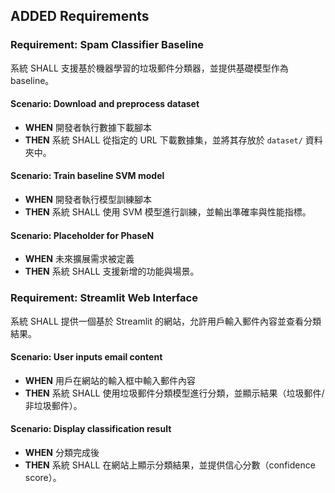 ## ADDED Requirements

### Requirement: Spam Classifier Baseline
系統 SHALL 支援基於機器學習的垃圾郵件分類器，並提供基礎模型作為 baseline。

#### Scenario: Download and preprocess dataset
- **WHEN** 開發者執行數據下載腳本
- **THEN** 系統 SHALL 從指定的 URL 下載數據集，並將其存放於 `dataset/` 資料夾中。

#### Scenario: Train baseline SVM model
- **WHEN** 開發者執行模型訓練腳本
- **THEN** 系統 SHALL 使用 SVM 模型進行訓練，並輸出準確率與性能指標。

#### Scenario: Placeholder for PhaseN
- **WHEN** 未來擴展需求被定義
- **THEN** 系統 SHALL 支援新增的功能與場景。

### Requirement: Streamlit Web Interface
系統 SHALL 提供一個基於 Streamlit 的網站，允許用戶輸入郵件內容並查看分類結果。

#### Scenario: User inputs email content
- **WHEN** 用戶在網站的輸入框中輸入郵件內容
- **THEN** 系統 SHALL 使用垃圾郵件分類模型進行分類，並顯示結果（垃圾郵件/非垃圾郵件）。

#### Scenario: Display classification result
- **WHEN** 分類完成後
- **THEN** 系統 SHALL 在網站上顯示分類結果，並提供信心分數（confidence score）。
